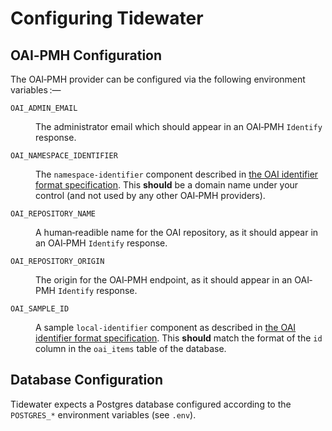 # Configuring Tidewater

## OAI‐PMH Configuration

The OAI‐PMH provider can be configured via the following environment
  variables&#x202F;:—

<dl>
  <dt><code>OAI_ADMIN_EMAIL</code></dt>
  <dd>

The administrator email which should appear in an OAI‐PMH `Identify`
  response.

  </dd>
  <dt><code>OAI_NAMESPACE_IDENTIFIER</code></dt>
  <dd>

The `namespace-identifier` component described in
  [the OAI identifier format specification][if].
This **should** be a domain name under your control (and not used by
  any other OAI‐PMH providers).

  </dd>
  <dt><code>OAI_REPOSITORY_NAME</code></dt>
  <dd>

A human‐readible name for the OAI repository, as it should appear in an
  OAI‐PMH `Identify` response.

  </dd>
  <dt><code>OAI_REPOSITORY_ORIGIN</code></dt>
  <dd>

The origin for the OAI‐PMH endpoint, as it should appear in an OAI‐PMH
  `Identify` response.

  </dd>
  <dt><code>OAI_SAMPLE_ID</code></dt>
  <dd>

A sample `local-identifier` component as described in
  [the OAI identifier format specification][if].
This **should** match the format of the `id` column in the `oai_items`
  table of the database.

  </dd>
</dl>

[if]: http://www.openarchives.org/OAI/2.0/guidelines-oai-identifier.htm

## Database Configuration

Tidewater expects a Postgres database configured according to the
  `POSTGRES_*` environment variables (see `.env`).

